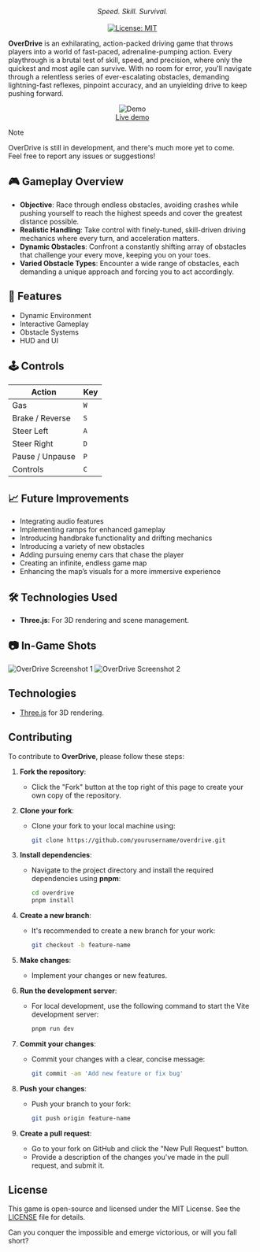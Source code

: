 <p align="center">
  <img src="">
  <br />
  <i>Speed. Skill. Survival.</i>
  <br />
  <br />
  <a href="#"><img src="https://img.shields.io/badge/License-MIT-green.svg" alt="License: MIT"></a>
</p>

**OverDrive** is an exhilarating, action-packed driving game that throws players into a world of fast-paced, adrenaline-pumping action. Every playthrough is a brutal test of skill, speed, and precision, where only the quickest and most agile can survive. With no room for error, you'll navigate through a relentless series of ever-escalating obstacles, demanding lightning-fast reflexes, pinpoint accuracy, and an unyielding drive to keep pushing forward.

<p align="center">
	<img src="" alt="Demo">
	<br>
	<a href="">Live demo</a>
	<br>
</p>

> [!NOTE]
> OverDrive is still in development, and there's much more yet to come.  
> Feel free to report any issues or suggestions!

## 🎮 **Gameplay Overview**

- **Objective**: Race through endless obstacles, avoiding crashes while pushing yourself to reach the highest speeds and cover the greatest distance possible.
- **Realistic Handling**: Take control with finely-tuned, skill-driven driving mechanics where every turn, and acceleration matters.
- **Dynamic Obstacles**: Confront a constantly shifting array of obstacles that challenge your every move, keeping you on your toes.
- **Varied Obstacle Types**: Encounter a wide range of obstacles, each demanding a unique approach and forcing you to act accordingly.

## 🔧 **Features**

- Dynamic Environment
- Interactive Gameplay
- Obstacle Systems
- HUD and UI

## 🕹️ **Controls**

| Action          | Key |
| --------------- | --- |
| Gas             | `W` |
| Brake / Reverse | `S` |
| Steer Left      | `A` |
| Steer Right     | `D` |
| Pause / Unpause | `P` |
| Controls        | `C` |

## 📈 **Future Improvements**

- Integrating audio features
- Implementing ramps for enhanced gameplay
- Introducing handbrake functionality and drifting mechanics
- Introducing a variety of new obstacles
- Adding pursuing enemy cars that chase the player
- Creating an infinite, endless game map
- Enhancing the map’s visuals for a more immersive experience

## 🛠️ **Technologies Used**

- **Three.js**: For 3D rendering and scene management.

## 📷 In-Game Shots

![OverDrive Screenshot 1]()
![OverDrive Screenshot 2]()

## Technologies

- [Three.js](https://threejs.org/) for 3D rendering.

## Contributing

To contribute to **OverDrive**, please follow these steps:

1. **Fork the repository**:

   - Click the "Fork" button at the top right of this page to create your own copy of the repository.

2. **Clone your fork**:

   - Clone your fork to your local machine using:
     ```bash
     git clone https://github.com/yourusername/overdrive.git
     ```

3. **Install dependencies**:

   - Navigate to the project directory and install the required dependencies using **pnpm**:
     ```bash
     cd overdrive
     pnpm install
     ```

4. **Create a new branch**:

   - It's recommended to create a new branch for your work:
     ```bash
     git checkout -b feature-name
     ```

5. **Make changes**:

   - Implement your changes or new features.

6. **Run the development server**:

   - For local development, use the following command to start the Vite development server:
     ```bash
     pnpm run dev
     ```

7. **Commit your changes**:

   - Commit your changes with a clear, concise message:
     ```bash
     git commit -am 'Add new feature or fix bug'
     ```

8. **Push your changes**:

   - Push your branch to your fork:
     ```bash
     git push origin feature-name
     ```

9. **Create a pull request**:
   - Go to your fork on GitHub and click the "New Pull Request" button.
   - Provide a description of the changes you've made in the pull request, and submit it.

## License

This game is open-source and licensed under the MIT License. See the [LICENSE]() file for details.

Can you conquer the impossible and emerge victorious, or will you fall short?